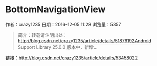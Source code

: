 # BottomNavigationView
作者：crazy1235
日期：2016-12-05 11:28
浏览量：5357
> 简介：转载请注明出处：http://blog.csdn.net/crazy1235/article/details/51876192Android Support Library 25.0.0 版本中，新增...

 链接：http://blog.csdn.net/crazy1235/article/details/53458022
